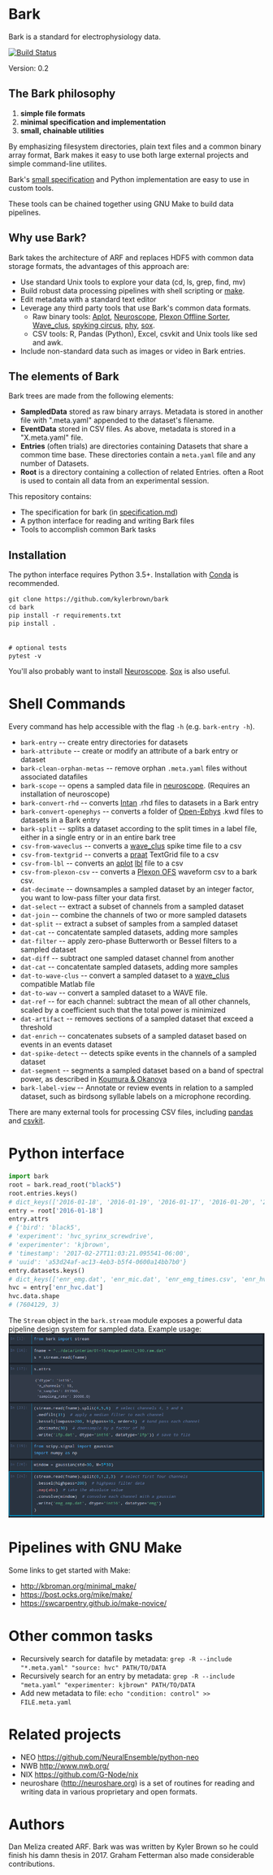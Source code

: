 # Bark
Bark is a standard for electrophysiology data. 

[![Build Status](https://travis-ci.org/kylerbrown/bark.svg?branch=master)](https://travis-ci.org/kylerbrown/bark)

Version: 0.2

## The Bark philosophy
1. **simple file formats** 
2. **minimal specification and implementation** 
3. **small, chainable utilities**

By emphasizing filesystem directories, plain text files and a common binary array format, Bark makes it easy to use both
large external projects and simple command-line utilites.

Bark's [small specification](specification.md) and Python implementation are easy to use in custom tools.

These tools can be chained together using GNU Make to build data pipelines.

## Why use Bark?

Bark takes the architecture of ARF and replaces HDF5 with common data storage formats, the advantages of this approach are:

+ Use standard Unix tools to explore your data (cd, ls, grep, find, mv)
+ Build robust data processing pipelines with shell scripting or
  [make](http://kbroman.org/minimal_make/).
+ Edit metadata with a standard text editor
+ Leverage any third party tools that use Bark's common data formats.
  + Raw binary tools: [Aplot](https://github.com/melizalab/aplot), [Neuroscope](http://neurosuite.sourceforge.net/), 
[Plexon Offline Sorter](http://www.plexon.com/products/offline-sorter), [Wave_clus](https://github.com/csn-le/wave_clus), 
[spyking circus](https://spyking-circus.readthedocs.io), [phy](https://github.com/kwikteam/phy), [sox](http://sox.sourceforge.net/sox.html).
  + CSV tools: R, Pandas (Python), Excel, csvkit and Unix tools like sed and
      awk.
+ Include non-standard data such as images or video in Bark entries.

## The elements of Bark
Bark trees are made from the following elements:

- **SampledData** stored as raw binary arrays. Metadata is stored in another
  file with ".meta.yaml" appended to the dataset's filename.
- **EventData** stored in CSV files. As above, metadata is stored in a "X.meta.yaml"
  file.
- **Entries** (often trials) are directories containing Datasets that share a
  common time base. These directories contain a `meta.yaml` file and any number
  of Datasets.
- **Root** is a directory containing a collection of related Entries. often a Root
  is used to contain all data from an experimental session.

This repository contains:

-   The specification for bark (in [specification.md](specification.md))
-   A python interface for reading and writing Bark files
-   Tools to accomplish common Bark tasks

## Installation

The python interface requires Python 3.5+. Installation with [Conda](http://conda.pydata.org/miniconda.html) is recommended.

    git clone https://github.com/kylerbrown/bark
    cd bark
    pip install -r requirements.txt
    pip install .


    # optional tests
    pytest -v


You'll also probably want to install [Neuroscope](http://neurosuite.sourceforge.net/). [Sox](http://sox.sourceforge.net/sox.html) is also useful.
# Shell Commands

Every command has help accessible with the flag `-h` (e.g. `bark-entry -h`).

- `bark-entry` -- create entry directories for datasets
- `bark-attribute` -- create or modify an attribute of a bark entry or dataset
- `bark-clean-orphan-metas` -- remove orphan `.meta.yaml` files without associated datafiles
- `bark-scope` -- opens a sampled data file in [neuroscope](http://neurosuite.sourceforge.net/). (Requires an installation of neuroscope)  
- `bark-convert-rhd` -- converts [Intan](http://intantech.com/) .rhd files to datasets in a Bark entry
- `bark-convert-openephys` -- converts a folder of [Open-Ephys](http://www.open-ephys.org/) .kwd files to datasets in a Bark entry
- `bark-split` -- splits a dataset according to the split times in a label file, either in a single entry or in an entire bark tree
- `csv-from-waveclus` -- converts a [wave_clus](https://github.com/csn-le/wave_clus) spike time file to a csv
- `csv-from-textgrid` -- converts a [praat](http://www.fon.hum.uva.nl/praat/) TextGrid file to a csv
- `csv-from-lbl` -- converts an [aplot](https://github.com/melizalab/aplot) [lbl](https://github.com/kylerbrown/lbl) file to a csv
- `csv-from-plexon-csv` -- converts a [Plexon OFS](http://www.plexon.com/products/offline-sorter) waveform csv to a bark csv.
- `dat-decimate` -- downsamples a sampled dataset by an integer factor, you want to low-pass filter your data first.
- `dat-select` -- extract a subset of channels from a sampled dataset
- `dat-join` -- combine the channels of two or more sampled datasets
- `dat-split` -- extract a subset of samples from a sampled dataset
- `dat-cat` -- concatentate sampled datasets, adding more samples
- `dat-filter` -- apply zero-phase Butterworth or Bessel filters to a sampled dataset
- `dat-diff` -- subtract one sampled dataset channel from another
- `dat-cat` -- concatentate sampled datasets, adding more samples
- `dat-to-wave-clus` -- convert a sampled dataset to a [wave_clus](https://github.com/csn-le/wave_clus)
  compatible Matlab file
- `dat-to-wav` -- convert a sampled dataset to a WAVE file.
- `dat-ref` -- for each channel: subtract the mean of all other channels, scaled by a coefficient such that the total power is minimized
- `dat-artifact` -- removes sections of a sampled dataset that exceed a threshold
- `dat-enrich` -- concatenates subsets of a sampled dataset based on events in an events dataset
- `dat-spike-detect` -- detects spike events in the channels of a sampled dataset
- `dat-segment` -- segments a sampled dataset based on a band of spectral power, as described in [Koumura & Okanoya](dx.doi.org/10.1371/journal.pone.0159188)
- `bark-label-view` -- Annotate or review events in relation to a sampled dataset, such as birdsong syllable labels on a microphone recording.

There are many external tools for processing CSV files, including [pandas](http://pandas.pydata.org/) and [csvkit](https://csvkit.readthedocs.io).

# Python interface
```python
import bark
root = bark.read_root("black5")
root.entries.keys()
# dict_keys(['2016-01-18', '2016-01-19', '2016-01-17', '2016-01-20', '2016-01-21'])
entry = root['2016-01-18']
entry.attrs
# {'bird': 'black5',
# 'experiment': 'hvc_syrinx_screwdrive',
# 'experimenter': 'kjbrown',
# 'timestamp': '2017-02-27T11:03:21.095541-06:00',
# 'uuid': 'a53d24af-ac13-4eb3-b5f4-0600a14bb7b0'}
entry.datasets.keys()
# dict_keys(['enr_emg.dat', 'enr_mic.dat', 'enr_emg_times.csv', 'enr_hvc.dat', 'raw.label', 'enr_hvc_times.csv', 'enr.label'])
hvc = entry['enr_hvc.dat']
hvc.data.shape
# (7604129, 3)
```


The `Stream` object in the `bark.stream` module exposes a powerful data pipeline design system for sampled data.
Example usage:
![Example usage](bark-stream-example.png)


# Pipelines with GNU Make
Some links to get started with Make:

+ http://kbroman.org/minimal_make/
+ https://bost.ocks.org/mike/make/
+ https://swcarpentry.github.io/make-novice/

# Other common tasks

- Recursively search for datafile by metadata: `grep -R --include "*.meta.yaml" "source: hvc" PATH/TO/DATA`
- Recursively search for an entry by metadata: `grep -R --include "meta.yaml" "experimenter: kjbrown" PATH/TO/DATA`
- Add new metadata to file: `echo "condition: control" >> FILE.meta.yaml`

# Related projects

-   NEO <https://github.com/NeuralEnsemble/python-neo>
-   NWB <http://www.nwb.org/>
-   NIX <https://github.com/G-Node/nix>
-   neuroshare (<http://neuroshare.org>) is a set of routines for reading and
    writing data in various proprietary and open formats.

# Authors

Dan Meliza created ARF.
Bark was was written by Kyler Brown so he could finish his damn thesis in 2017. Graham Fetterman also made
considerable contributions.
